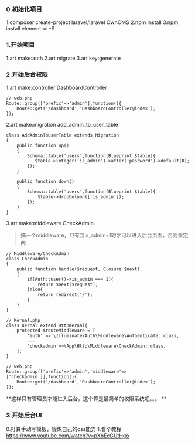 ### 0.初始化项目
1.composer create-project laravel/laravel OwnCMS 
2.npm install 
3.npm install element-ui -S

### 1.开始项目
1.art make:auth 
2.art migrate 
3.art key:generate 

### 2.开始后台权限
1.art make:controller DashboardController 
```
// web.php
Route::group(['prefix'=>'admin'],function(){
    Route::get('/dashboard','DashboardController@index');
});
```

2.art make:migration add_admin_to_user_table 
```
class AddAdminToUserTable extends Migration
{
    public function up()
    {
        Schema::table('users',function(Blueprint $table){
           $table->integer('is_admin')->after('password')->default(0);
        });
    }

    public function down()
    {
        Schema::table('users',function(Blueprint $table){
            $table->dropColumn(['is_admin']);
        });
    }
}
```
3.art make:middleware CheckAdmin
>搞一个middleware，只有当is_admin=1时才可以进入后台页面，否则重定向
```
// Middleware/CheckAdmin
class CheckAdmin
{
    public function handle($request, Closure $next)
    {
        if(Auth::user()->is_admin === 1){
            return $next($request);
        }else{
            return redirect('/');
        }
    }
}

// Kernal.php
class Kernal extend HttpKernal{
    protected $routeMiddleware = [
        'auth' => \Illuminate\Auth\Middleware\Authenticate::class,
        ...
        'checkadmin'=>\App\Http\Middleware\CheckAdmin::class,
    ];
}

// web.php
Route::group(['prefix'=>'admin','middleware'=>['checkadmin']],function(){
    Route::get('/dashboard','DashboardController@index');
});
```

**这样只有管理员才能进入后台，这个算是最简单的权限系统吧。。。 **

### 3.开始后台UI
0.打算手动写模板，锻炼自己的css能力
1.看个教程 https://www.youtube.com/watch?v=pXbEcGUtHgo






